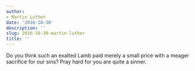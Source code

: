 ```yaml
---
author:
- Martin Luther
date: '2016-10-30'
description: ''
slug: 2016-10-30-martin-luther
title: ''
---
```

Do you think such an exalted Lamb paid merely a small price with a meager sacrifice for our sins? Pray hard for you are quite a sinner.



